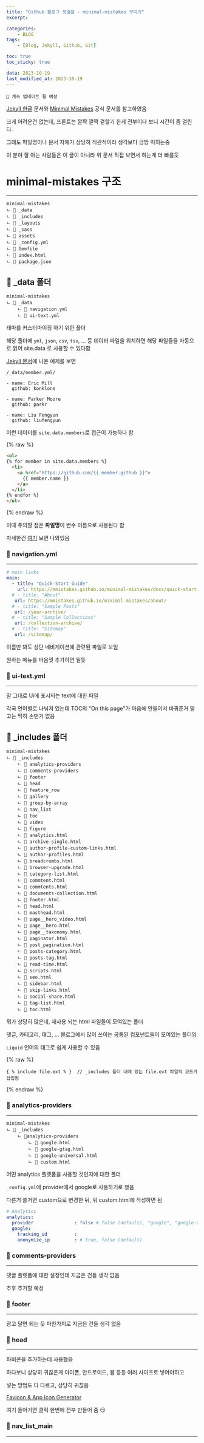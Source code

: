 ```yaml
---
title: "Github 블로그 첫걸음 - minimal-mistakes 꾸미기"
excerpt:

categories: 
    - BLOG
tags:
    - [Blog, Jekyll, Github, Git]

toc: true
toc_sticky: true

data: 2023-10-19
last_modified_at: 2023-10-19
---
```


    🔔 계속 업데이트 될 예정


[Jekyll 한글](https://jekyllrb-ko.github.io/) 문서와 [Minimal Mistakes](https://mmistakes.github.io/minimal-mistakes/) 공식 문서를 참고하였음

크게 어려운건 없는데, 프론트는 깔짝 깔짝 겉할기 한게 전부이다 보니 시간이 좀 걸린다.

그래도 파일명이나 문서 자체가 상당히 직관적이라 생각보다 금방 익히는중

이 분야 잘 아는 사람들은 이 글이 아니라 위 문서 직접 보면서 하는게 더 빠를듯

# minimal-mistakes 구조
---

```
minimal-mistakes
ㄴ 📁 _data
ㄴ 📁 _includes
ㄴ 📁 _layouts
ㄴ 📁 _sass
ㄴ 📁 assets
ㄴ 📝 _config.yml
ㄴ 📝 Gemfile
ㄴ 📝 index.html
ㄴ 📝 package.json
```

## 📁 _data 폴더
```
minimal-mistakes
ㄴ 📁 _data
    ㄴ 📝 navigation.yml
    ㄴ 📝 ui-text.yml
```

테마를 커스터마이징 하기 위한 폴더

해당 폴더에 `yml`, `json`, `csv`, `tsv`, ... 등 데이터 파일을 위치하면 해당 파일들을 자동으로 읽어 site.data 로 사용할 수 있다함

[Jekyll 문서](https://jekyllrb-ko.github.io/)에 나온 예제를 보면

```
/_data/member.yml/

- name: Eric Mill
  github: konklone

- name: Parker Moore
  github: parkr

- name: Liu Fengyun
  github: liufengyun
```
이런 데이터를 `site.data.members`로 접근이 가능하다 함

{% raw %}
```html
<ul>
{% for member in site.data.members %}
  <li>
    <a href="https://github.com/{{ member.github }}">
      {{ member.name }}
    </a>
  </li>
{% endfor %}
</ul>
```
{% endraw %}

이때 주의할 점은 **파일명**이 변수 이름으로 사용된다 함

자세한건 [여기](https://jekyllrb-ko.github.io/docs/datafiles/) 보면 나와있음

### 📝 navigation.yml
---
```yml
# main links
main:
  - title: "Quick-Start Guide"
    url: https://mmistakes.github.io/minimal-mistakes/docs/quick-start-guide/
  # - title: "About"
   url: https://mmistakes.github.io/minimal-mistakes/about/
  # - title: "Sample Posts"
   url: /year-archive/
  # - title: "Sample Collections"
   url: /collection-archive/
  # - title: "Sitemap"
   url: /sitemap/
```
이름만 봐도 상단 네비게이션에 관련된 파일로 보임

원하는 메뉴를 마음껏 추가하면 될듯

### 📝 ui-text.yml
---

말 그대로 Ui에 표시되는 text에 대한 파일

각국 언어별로 나눠져 있는데 TOC의 "On this page"가 마음에 안들어서 바꿔준거 말고는 딱히 손댄거 없음

## 📁 _includes 폴더

```
minimal-mistakes
ㄴ 📁 _includes
    ㄴ 📁 analytics-providers
    ㄴ 📁 comments-providers
    ㄴ 📁 footer
    ㄴ 📁 head
    ㄴ 📘 feature_row
    ㄴ 📘 gallery
    ㄴ 📘 group-by-array
    ㄴ 📘 nav_list      
    ㄴ 📘 toc           
    ㄴ 📘 video         
    ㄴ 📘 figure        
    ㄴ 📝 analytics.html
    ㄴ 📝 archive-single.html     
    ㄴ 📝 author-profile-custom-links.html
    ㄴ 📝 author-profiles.html    
    ㄴ 📝 breadcrumbs.html        
    ㄴ 📝 browser-upgrade.html    
    ㄴ 📝 category-list.html      
    ㄴ 📝 commtent.html           
    ㄴ 📝 commtents.html           
    ㄴ 📝 documents-collection.html 
    ㄴ 📝 footer.html             
    ㄴ 📝 head.html               
    ㄴ 📝 masthead.html           
    ㄴ 📝 page__hero_video.html   
    ㄴ 📝 page__hero.html         
    ㄴ 📝 page__taxonomy.html     
    ㄴ 📝 paginator.html          
    ㄴ 📝 post_pagination.html    
    ㄴ 📝 posts-category.html     
    ㄴ 📝 posts-tag.html           
    ㄴ 📝 read-time.html          
    ㄴ 📝 scripts.html            
    ㄴ 📝 seo.html                
    ㄴ 📝 sidebar.html            
    ㄴ 📝 skip-links.html         
    ㄴ 📝 social-share.html       
    ㄴ 📝 tag-list.html           
    ㄴ 📝 toc.html                
```

뭐가 상당히 많은데, 재사용 되는 html 파일들이 모여있는 폴더

댓글, 카테고리, 태그, ... 블로그에서 많이 쓰이는 공통된 컴포넌트들이 모여있는 폴더임

`Liquid` 언어의 태그로 쉽게 사용할 수 있음

{% raw %}
```liquid 
{ % include file.ext % }  // _includes 폴더 내에 있는 file.ext 파일의 코드가 삽입됨
```
{% endraw %}

### 📁 analytics-providers
---
```
minimal-mistakes
ㄴ 📁 _includes
    ㄴ 📁analytics-providers
        ㄴ 📝 google.html
        ㄴ 📝 google-gtag.html
        ㄴ 📝 google-universal.html
        ㄴ 📝 custom.html
```

어떤 analytics 플랫폼을 사용할 것인지에 대한 폴더

`_config.yml`에 provider에서 google로 사용하기로 했음

다른거 쓸거면 custom으로 변경한 뒤, 위 custom.html에 작성하면 됨

```yml
# Analytics
analytics:
  provider               : false # false (default), "google", "google-universal", "google-gtag", "custom"
  google:
    tracking_id          :
    anonymize_ip         : # true, false (default)
```

### 📁 comments-providers
---

댓글 플렛폼에 대한 설정인데 지금은 건들 생각 없음

추후 추가할 예정

### 📁 footer
---

광고 달면 되는 듯 마찬가지로 지금은 건들 생각 없음

### 📁 head
---

파비콘을 추가하는데 사용했음

하다보니 상당히 귀찮은게 아이폰, 안드로이드, 웹 등등 여러 사이즈로 넣어야하고

넣는 방법도 다 다르고, 상당히 귀찮음

[Favicon & App Icon Generator](https://www.favicon-generator.org/)

여기 들어가면 클릭 한번에 전부 만들어 줌 😏

### 📝 nav_list_main
---


